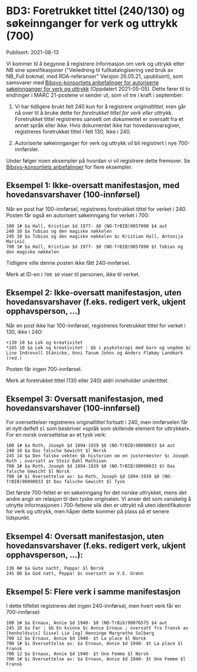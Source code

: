 # BD3: Foretrukket tittel (240/130) og søkeinnganger for verk og uttrykk (700)

Publisert: 2021-08-13

Vi kommer til å begynne å registrere informasjon om verk og uttrykk etter NB sine spesifikasjoner ("Veiledning til fullkatalogisering ved bruk av NB_Full bokmal, med RDA-referanser" Versjon 26.05.21, upublisert), som samsvarer med [Bibsys-konsortiets anbefalinger for autoriserte søkeinnganger for verk og uttrykk](https://rdakatalogisering.unit.no/autoriserte-sokeinnganger-for-verk-og-uttrykk/) (Oppdatert 2021-05-05). Dette fører til to endringer i MARC 21-postene vi sender ut, som vil tre i kraft i september:

1. Vi har tidligere brukt felt 240 kun for å registrere *originaltittel*, men går nå over til å bruke dette for *foretrukket tittel for verk eller uttrykk*. Foretrukket tittel registreres uansett om dokumentet er oversatt fra et annet språk eller ikke. Hvis dokumentet ikke har hovedansvarsgiver, registreres foretrukket tittel i felt 130, ikke i 240.

2. Autoriserte søkeinnganger for verk og uttrykk vil bli registrert i nye 700-innførsler.

Under følger noen eksempler på hvordan vi vil registrere dette fremover.
Se [Bibsys-konsortiets anbefalinger](https://rdakatalogisering.unit.no/autoriserte-sokeinnganger-for-verk-og-uttrykk/) for flere eksempler.

## Eksempel 1: Ikke-oversatt manifestasjon, med hovedansvarshaver (100-innførsel)

Når en post har 100-innførsel, registreres foretrukket tittel for verket i 240. Posten får også en autorisert søkeinngang for verket i 700:

```
100 1# $a Hall, Kristian $d 1977- $0 (NO-TrBIB)9057090 $4 aut 
240 10 $a Tobias og den magiske nøkkelen
245 10 $a Tobias og den magiske nøkkelen $c Kristian Hall, Antonija Marinić
700 1# $a Hall, Kristian $d 1977- $0 (NO-TrBIB)9057090 $t Tobias og den magiske nøkkelen
```

Tidligere ville denne posten ikke fått 240-innførsel.

Merk at ID-en i `700 $0` viser til personen, ikke til verket.

## Eksempel 2: Ikke-oversatt manifestasjon, uten hovedansvarshaver (f.eks. redigert verk, ukjent opphavsperson, …)

Når en post ikke har 100-innførsel, registreres foretrukket tittel for verket i 130, ikke i 240:

```
+130 10 $a Lek og kreativitet
*245 10 $a Lek og kreativitet : $b i psykoterapi med barn og ungdom $c Line Indrevoll Stänicke, Unni Tanum Johns og Anders Flækøy Landmark (red.)
```

Posten får ingen 700-innførsel.

Merk at foretrukket tittel (130 eller 240) aldri inneholder undertittel.

## Eksempel 3: Oversatt manifestasjon, med hovedansvarshaver (100-innførsel)

For oversettelser registreres originaltittel fortsatt i 240, men innførselen får et nytt delfelt `$l` som beskriver
«språk som skillende element for uttrykket». For en norsk oversettelse av et tysk verk:

```
100 1# $a Roth, Joseph $d 1894-1939 $0 (NO-TrBIB)90090033 $4 aut
240 10 $a Das falsche Gewicht $l Norsk 
245 14 $a Den falske vekten $b historien om en justermester $c Joseph Roth ; oversatt av Stein Dahl Mathisen
700 1# $a Roth, Joseph $d 1894-1939 $0 (NO-TrBIB)90090033 $t Das falsche Gewicht $l Norsk 
700 1# $i Oversettelse av: $a Roth, Joseph $d 1894-1939 $0 (NO-TrBIB)90090033 $t Das falsche Gewicht $l Tysk 
```

Det første 700-feltet er en søkeinngang for det norske uttrykket, mens det andre angir en relasjon til den tyske originalen.
Vi anser det som vanskelig å utnytte informasjonen i 700-feltene slik den er uttrykt nå uten identifikatorer for verk og uttrykk,
men håper dette kommer på plass på et senere tidspunkt.

## Eksempel 4: Oversatt manifestasjon, uten hovedansvarshaver (f.eks. redigert verk, ukjent opphavsperson, …):

```
130 0# $a Gute nacht, Peppa! $l Norsk
245 00 $a God natt, Peppa! $c oversatt av V.E. Grønn
```

## Eksempel 5: Flere verk i samme manifestasjon

I dette tilfellet registreres det ingen 240-innførsel, men hvert verk får en 700-innførsel:

```
100 1# $a Ernaux, Annie $d 1940- $0 (NO-TrBib)90076575 $4 aut 
245 10 $a Far ; $b En kvinne $c Annie Ernaux ; oversatt fra fransk av [henholdsvis] Sissel Lie [og] Henninge Margrethe Solberg 
700 12 $a Ernaux, Annie $d 1940- $t La place $l Norsk 
700 1# $i Oversettelse av: $a Ernaux, Annie $d 1940- $t La place $l Fransk 
700 12 $a Ernaux, Annie $d 1940- $t Une Femme $l Norsk 
700 1# $i Oversettelse av: $a Ernaux, Annie $d 1940- $t Une Femme $l Fransk 
```
